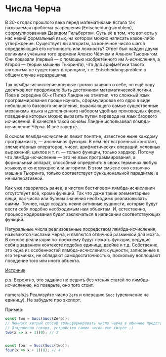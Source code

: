 # Числа Черча

В 30-х годах прошлого века перед математиками встала так называемая проблема разрешения (Entscheidungsproblem), сформулированная Давидом Гильбертом. Суть её в том, что вот есть у нас некий формальный язык, на котором можно написать какое-либо утверждение. Существует ли алгоритм, за конечное число шагов определяющий его истинность или ложность? Ответ был найден двумя великими учёными того времени Алонзо Чёрчем и Аланом Тьюрингом. Они показали (первый — с помощью изобретённого им λ-исчисления, а второй — теории машины Тьюринга), что для арифметики такого алгоритма не существует в принципе, т.е. Entscheidungsproblem в общем случае неразрешима.

Так лямбда-исчисление впервые громко заявило о себе, но ещё пару десятков лет продолжало быть достоянием математической логики. Пока в середине 60-х Питер Ландин не отметил, что сложный язык программирования проще изучать, сформулировав его ядро в виде небольшого базового исчисления, выражающего самые существенные механизмы языка и дополненного набором удобных производных форм, поведение которых можно выразить путем перевода на язык базового исчисления. В качестве такой основы Ландин использовал лямбда-исчисление Чёрча. И всё заверте…

В основе лямбда-исчисления лежит понятие, известное ныне каждому программисту, — анонимная функция. В нём нет встроенных констант, элементарных операторов, чисел, арифметических операций, условных выражений, циклов и т. п. — только функции, только хардкор. Потому что лямбда-исчисление — это не язык программирования, а формальный аппарат, способный определить в своих терминах любую языковую конструкцию или алгоритм. В этом смысле оно созвучно машине Тьюринга, только соответствует функциональной парадигме, а не императивной.

Как уже говорилось ранее, в чистом бестиповом лямбда-исчислении отсутствует всё, кроме функций. Так что даже такие элементарные вещи, как числа или булевы значения необходимо реализовывать самим. Точнее, надо создать некие активные сущности, которые будут вести себя подобно необходимым нам объектам. И, естественно, процесс кодирования будет заключаться в написании соответствующих функций.

Натуральные числа реализованные посредством лямбда-исчисления, называются числами Черча, и являются отличной разминкой для мозга. В основе реализации по-прежнему будут лежать функции, ведущие себя в заданном контексте подобно единице, двойке и т.д. Собственно, это одна из особенностей лямбда-исчисления: сущности, записанные в его терминах, не обладают самодостаточностью, поскольку воплощают поведение того или иного объекта.

[Источник](https://habrahabr.ru/post/215807/)

p.s. Вероятно, это задание не решить без чтения статей по лямбда-исчислению, но поверьте, оно того стоит.

numerals.js
Реализуйте число `Zero` и операцию `Succ` (увеличение на единицу). Не забудьте про экспорт.

Пример:

``` javascript
const two = Succ(Succ(Zero));
// Немного хитрый способ трансформировать число черча в обычное представление.
// Откровенно говоря, устройство самих чисел еще хитрее ;)
two(x => x + 1)(0); // 2


const four = Succ(Succ(two));
four(x => x + 1)(0); // 4
```